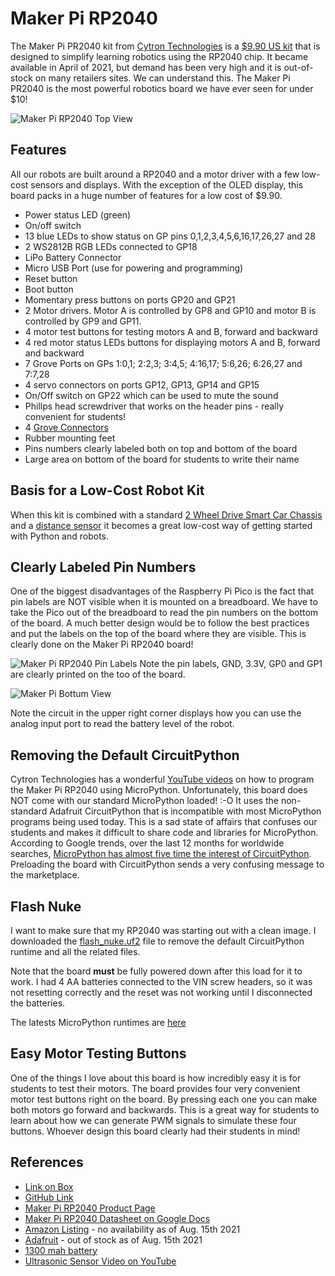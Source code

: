# Maker Pi RP2040

The Maker Pi PR2040 kit from [Cytron Technologies](https://www.cytron.io/) is a [$9.90 US kit](https://www.cytron.io/p-maker-pi-rp2040-simplifying-robotics-with-raspberry-pi-rp2040) that is designed to simplify learning robotics using the RP2040 chip. It became available in April of 2021, but demand has been very high and it is out-of-stock on many retailers sites.  We can understand this.  The Maker Pi PR2040 is the most powerful robotics board we have ever seen for under $10!

![Maker Pi RP2040 Top View](../img/maker-pi-rp2040-top-view.png)

## Features
All our robots are built around a RP2040 and a motor driver with a few low-cost sensors and displays.  With the exception of the OLED display, this board packs in a huge number of features for a low cost of $9.90.

* Power status LED (green)
* On/off switch
* 13 blue LEDs to show status on GP pins 0,1,2,3,4,5,6,16,17,26,27 and 28
* 2 WS2812B RGB LEDs connected to GP18
* LiPo Battery Connector
* Micro USB Port (use for powering and programming)
* Reset button
* Boot button
* Momentary press buttons on ports GP20 and GP21
* 2 Motor drivers. Motor A is controlled by GP8 and GP10 and motor B is controlled by GP9 and GP11.
* 4 motor test buttons for testing motors A and B, forward and backward
* 4 red motor status LEDs buttons for displaying motors A and B, forward and backward
* 7 Grove Ports on GPs 1:0,1; 2:2,3; 3:4,5; 4:16,17; 5:6,26; 6:26,27 and 7:7,28
* 4 servo connectors on ports GP12, GP13, GP14 and GP15
* On/Off switch on GP22 which can be used to mute the sound
* Phillps head screwdriver that works on the header pins - really convenient for students!
* 4 [Grove Connectors](https://wiki.seeedstudio.com/Grove_System/)
* Rubber mounting feet
* Pins numbers clearly labeled both on top and bottom of the board
* Large area on bottom of the board for students to write their name

## Basis for a Low-Cost Robot Kit

When this kit is combined with a standard [2 Wheel Drive Smart Car Chassis](https://www.cytron.io/p-2wd-smart-robot-car-chassis) and a [distance sensor](https://www.coderdojotc.org/micropython/sensors/07-VL53L0X_GY/) it becomes a great low-cost way of getting started with Python and robots.

## Clearly Labeled Pin Numbers

One of the biggest disadvantages of the Raspberry Pi Pico is the fact that pin labels are NOT visible when it is mounted on a breadboard.  We have to take the Pico out of the breadboard to read the pin numbers on the bottom of the board.  A much better design would be to follow the best practices and put the labels on the top of the board where they are visible.  This is clearly done on the Maker Pi RP2040 board!

![Maker Pi RP2040 Pin Labels](../img/maker-pi-rp2040-labels.png)
Note the pin labels, GND, 3.3V, GP0 and GP1 are clearly printed on the too of the board.

![Maker Pi Bottum View](../img/maker-pi-rp2040-bottum-view.jpeg)

Note the circuit in the upper right corner displays how you can use the analog input port to read the battery level of the robot.

## Removing the Default CircuitPython

Cytron Technologies has a wonderful [YouTube videos](https://www.youtube.com/watch?v=mn1nqgEkufA) on how to program the Maker Pi RP2040 using MicroPython.  Unfortunately, this board does NOT come with our standard MicroPython loaded! :-O  It uses the non-standard Adafruit CircuitPython that is incompatible with most MicroPython programs being used today.  This is a sad state of affairs that confuses our students and makes it difficult to share code and libraries for MicroPython.  According to Google trends, over the last 12 months for worldwide searches, [MicroPython has almost five time the interest of CircuitPython](https://trends.google.com/trends/explore?q=micropython,circuitpython).  Preloading the board with CircuitPython sends a very confusing message to the marketplace.

## Flash Nuke
I want to make sure that my RP2040 was starting out with a clean image.  I downloaded the [flash_nuke.uf2](https://www.raspberrypi.org/documentation/pico/getting-started/static/6f6f31460c258138bd33cc96ddd76b91/flash_nuke.uf2) file to remove the default CircuitPython runtime and all the related files.

Note that the board **must** be fully powered down after this load for it to work.  I had 4 AA batteries connected to the VIN screw headers, so it was not resetting correctly and the reset was not working until I disconnected the batteries.

The latests MicroPython runtimes are [here](https://micropython.org/download/rp2-pico/)

## Easy Motor Testing Buttons

One of the things I love about this board is how incredibly easy it is for students to test their motors.  The board provides four very convenient motor test buttons right on the board.  By pressing each one you can make both motors go forward and backwards.  This is a great way for students to learn about how we can generate PWM signals to simulate these four buttons.  Whoever design this board clearly had their students in mind!




## References
* [Link on Box](https://link.cytron.io/maker-pi-rp2040-start)
* [GitHub Link](https://github.com/CytronTechnologies/MAKER-PI-RP2040)
* [Maker Pi RP2040 Product Page](https://www.cytron.io/p-maker-pi-rp2040-simplifying-robotics-with-raspberry-pi-rp2040)
* [Maker Pi RP2040 Datasheet on Google Docs](https://docs.google.com/document/d/1DJASwxgbattM37V4AIlJVR4pxukq0up25LppA8-z_AY/edit)
* [Amazon Listing](https://www.amazon.com/dp/B096DFH22X) - no availability as of Aug. 15th 2021
* [Adafruit](https://www.adafruit.com/product/5129) - out of stock as of Aug. 15th 2021
* [1300 mah battery](https://www.cytron.io/p-lipo-rechargeable-battery-3.7v-1300mah)
* [Ultrasonic Sensor Video on YouTube](https://www.youtube.com/watch?v=mn1nqgEkufA)